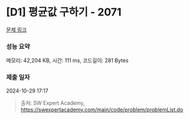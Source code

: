 # [D1] 평균값 구하기 - 2071 

[문제 링크](https://swexpertacademy.com/main/code/problem/problemDetail.do?contestProbId=AV5QRnJqA5cDFAUq) 

### 성능 요약

메모리: 42,204 KB, 시간: 111 ms, 코드길이: 281 Bytes

### 제출 일자

2024-10-29 17:17



> 출처: SW Expert Academy, https://swexpertacademy.com/main/code/problem/problemList.do